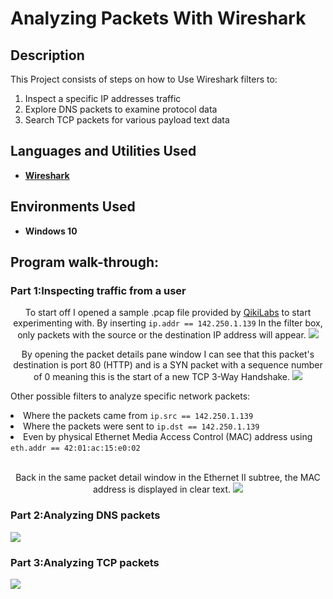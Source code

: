  <h1>Analyzing Packets With Wireshark</h1>

<h2>Description</h2>

This Project consists of steps on how to Use Wireshark filters to:
 <ol type = "1">
  
<li>Inspect a specific IP addresses traffic</li>
<li>Explore DNS packets to examine protocol data</li>
<li>Search TCP packets for various payload text data</li>
</ol>

<h2>Languages and Utilities Used</h2>

- <b><a href="https://www.wireshark.org/">Wireshark</a></b>

<h2>Environments Used </h2>

- <b>Windows 10</b>

<h2>Program walk-through:</h2>


<h3>Part 1:Inspecting traffic from a user </h3>

<p align="center">
 To start off I opened a sample .pcap file provided by <a href="https://go.qwiklabs.com/">QikiLabs</a> to start experimenting with. By inserting <code>ip.addr == 142.250.1.139</code> In the filter box, only packets with the source or the destination IP address will appear.
 
<img src="https://imgur.com/za6Ng5n.png" />
</br>
<p align="center">
By opening the packet details pane window I can see that this packet's destination is port 80 (HTTP) and is a SYN packet with a sequence number of 0 meaning this is the start of a new TCP 3-Way Handshake.
 
<img src="https://imgur.com/aIQwZ2g.png"/>
<p align="center">
 
Other possible filters to analyze specific network packets: 
 <li>Where the packets came from <code>ip.src == 142.250.1.139</code> </li>
 <li>Where the packets were sent to <code>ip.dst == 142.250.1.139</code></li>
 <li>Even by physical Ethernet Media Access Control (MAC) address using <code>eth.addr == 42:01:ac:15:e0:02</code></li>
</br>
<p align="center">
 Back in the same packet detail window in the Ethernet II subtree, the MAC address is displayed in clear text.
 
<img src="https://imgur.com/1nlqD4g.png"/>


<h3>Part 2:Analyzing DNS packets </h3>
<img src="https://imgur.com/xQ485Wm.png"/>


<h3>Part 3:Analyzing TCP packets</h3>
<img src="https://imgur.com/BnOtmwq.png"/>
